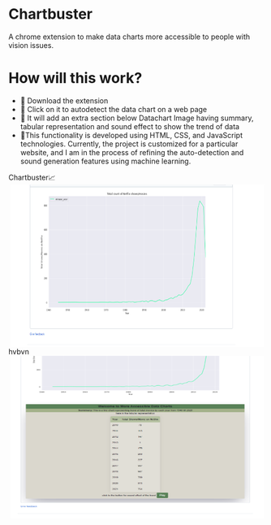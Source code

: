 # Chartbuster
A chrome extension to make data charts more accessible to people with vision issues.

# How will this work?

- 📌 Download the extension
- 📌 Click on it to autodetect the data chart on a web page
- 📌 It will add an extra section below Datachart Image having summary, tabular representation and sound effect to show the trend of data
- 📌This functionality is developed using HTML, CSS, and JavaScript technologies. Currently, the project is customized for a particular website, and I am in the process of refining the auto-detection and sound generation features using machine learning.

<p>  Chartbuster📈 <img align="right" alt="GIF" src="https://github.com/AyuDwi1996/Chartbuster/blob/main/Before_Chartbuster.PNG" width="500" height="320" /></p>
  <div></div>hvbvn<img align="right" alt="GIF" src="https://github.com/AyuDwi1996/Chartbuster/blob/main/After_Chartbuster.PNG" width="500" height="320" />

